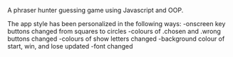 A phraser hunter guessing game using Javascript and OOP. 


The app style has been personalized in the following ways:
-onscreen key buttons changed from squares to circles
-colours of .chosen and .wrong buttons changed
-colours of show letters changed
-background colour of start, win, and lose updated
-font changed
